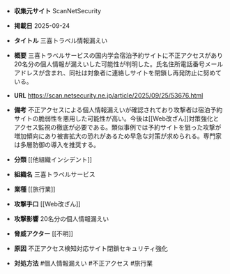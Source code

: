 - **収集元サイト**
ScanNetSecurity

- **掲載日**
2025-09-24

- **タイトル**
三喜トラベル情報漏えい

- **概要**
三喜トラベルサービスの国内学会宿泊予約サイトに不正アクセスがあり20名分の個人情報が漏えいした可能性が判明した。氏名住所電話番号メールアドレスが含まれ、同社は対象者に連絡しサイトを閉鎖し再発防止に努めている。

- **URL**
https://scan.netsecurity.ne.jp/article/2025/09/25/53676.html

- **備考**
不正アクセスによる個人情報漏えいが確認されており攻撃者は宿泊予約サイトの脆弱性を悪用した可能性が高い。今後は[[Web改ざん]]対策強化とアクセス監視の徹底が必要である。類似事例では予約サイトを狙った攻撃が増加傾向にあり被害拡大の恐れがあるため早急な対策が求められる。専門家は多層防御の導入を推奨する。

- **分類**
[[他組織インシデント]]

- **組織名**
三喜トラベルサービス

- **業種**
[[旅行業]]

- **攻撃手口**
[[Web改ざん]]

- **攻撃影響**
20名分の個人情報漏えい

- **脅威アクター**
[[不明]]

- **原因**
不正アクセス検知対応サイト閉鎖セキュリティ強化

- **対処方法**
#個人情報漏えい #不正アクセス #旅行業
